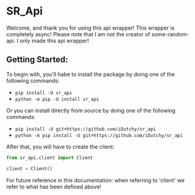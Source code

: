 # SR_Api

Welcome, and thank you for using this api wrapper! This wrapper is completely async! Please note that I am not the creator of some-random-api. I only made this api wrapper! 

## Getting Started:

To begin with, you'll habe to install the package by doing one of the following commands:
- `pip install -U sr_api`
- `python -m pip -U install sr_api`

Or you can install directly from source by doing one of the following commands:
- `pip install -U git+https://github.com/iDutchy/sr_api`
- `python -m pip install -U git+https://github.com/iDutchy/sr_api`

After that, you will have to create the client:
```python
from sr_api.client import Client

client = Client()
```

For future reference in this documentation: when referring to 'client' we refer to what has been defined above!
